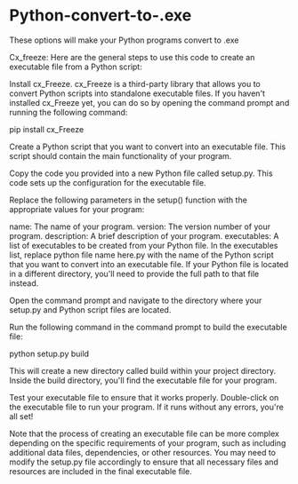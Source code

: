 # Python-convert-to-.exe
These options will make your Python programs convert to .exe

Cx_freeze:
Here are the general steps to use this code to create an executable file from a Python script:

Install cx_Freeze. cx_Freeze is a third-party library that allows you to convert Python scripts into standalone executable files. If you haven't installed cx_Freeze yet, you can do so by opening the command prompt and running the following command:


pip install cx_Freeze

Create a Python script that you want to convert into an executable file. This script should contain the main functionality of your program.

Copy the code you provided into a new Python file called setup.py. This code sets up the configuration for the executable file.

Replace the following parameters in the setup() function with the appropriate values for your program:

name: The name of your program.
version: The version number of your program.
description: A brief description of your program.
executables: A list of executables to be created from your Python file.
In the executables list, replace python file name here.py with the name of the Python script that you want to convert into an executable file. If your Python file is located in a different directory, you'll need to provide the full path to that file instead.

Open the command prompt and navigate to the directory where your setup.py and Python script files are located.

Run the following command in the command prompt to build the executable file:


python setup.py build

This will create a new directory called build within your project directory. Inside the build directory, you'll find the executable file for your program.

Test your executable file to ensure that it works properly. Double-click on the executable file to run your program. If it runs without any errors, you're all set!

Note that the process of creating an executable file can be more complex depending on the specific requirements of your program, such as including additional data files, dependencies, or other resources. You may need to modify the setup.py file accordingly to ensure that all necessary files and resources are included in the final executable file.
